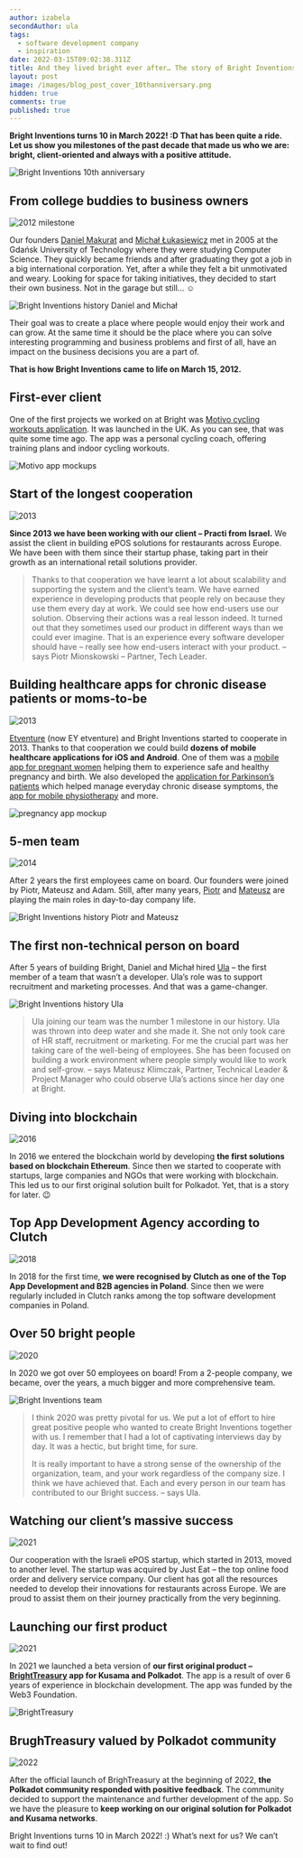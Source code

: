 ```yaml
---
author: izabela
secondAuthor: ula
tags:
  - software development company
  - inspiration
date: 2022-03-15T09:02:38.311Z
title: And they lived bright ever after… The story of Bright Inventions
layout: post
image: /images/blog_post_cover_10thanniversary.png
hidden: true
comments: true
published: true
---
```

**Bright Inventions turns 10 in March 2022! :D That has been quite a ride. Let us show you milestones of the past decade that made us who we are: bright, client-oriented and always with a positive attitude.**

![Bright Inventions 10th anniversary](/images/blog_post_cover_10thanniversary.png)

## From college buddies to business owners

![2012 milestone](/images/2012.png)

Our founders [Daniel Makurat](/about-us/daniel/) and [Michał Łukasiewicz](/about-us/michal/) met in 2005 at the Gdańsk University of Technology where they were studying Computer Science. They quickly became friends and after graduating they got a job in a big international corporation. Yet, after a while they felt a bit unmotivated and weary. Looking for space for taking initiatives, they decided to start their own business. Not in the garage but still… ☺️

![Bright Inventions history Daniel and Michał](/images/bright_story_daniel_michal.png)

Their goal was to create a place where people would enjoy their work and can grow. At the same time it should be the place where you can solve interesting programming and business problems and first of all, have an impact on the business decisions you are a part of. 

**That is how Bright Inventions came to life on March 15, 2012.**

## First-ever client

One of the first projects we worked on at Bright was [Motivo cycling workouts application](/projects/motivo). It was launched in the UK. As you can see, that was quite some time ago. The app was a personal cycling coach, offering training plans and indoor cycling workouts.

![Motivo app mockups](/images/motivo_mockup.jpg)

## Start of the longest cooperation

![2013](/images/2013.png)

**Since 2013 we have been working with our client – Practi from Israel.** We assist the client in building ePOS solutions for restaurants across Europe. We have been with them since their startup phase, taking part in their growth as an international retail solutions provider.

> Thanks to that cooperation we have learnt a lot about scalability and supporting the system and the client’s team. We have earned experience in developing products that people rely on because they use them every day at work. We could see how end-users use our solution. Observing their actions was a real lesson indeed. It turned out that they sometimes used our product in different ways than we could ever imagine. That is an experience every software developer should have – really see how end-users interact with your product. – says Piotr Mionskowski – Partner, Tech Leader. 

## Building healthcare apps for chronic disease patients or moms-to-be

![2013](/images/2013.png)

[Etventure](https://www.etventure.com) (now EY etventure) and Bright Inventions started to cooperate in 2013. Thanks to that cooperation we could build **dozens of mobile healthcare applications for iOS and Android**. One of them was a [mobile app for pregnant women](/projects/pregnancy-app/) helping them to experience safe and healthy pregnancy and birth. We also developed the [application for Parkinson’s patients](/projects/solution-for-parkinsons-patients/) which helped manage everyday chronic disease symptoms, the [app for mobile physiotherapy](/projects/mobile-therapy-application) and more. 

![pregnancy app mockup](/images/brightstory_pregnancy_app.png)

## 5-men team

![2014](/images/2014.png)

After 2 years the first employees came on board. Our founders were joined by Piotr, Mateusz and Adam. Still, after many years, [Piotr](/about-us/piotr/) and [Mateusz](/about-us/mateusz/) are playing the main roles in day-to-day company life.

![Bright Inventions history Piotr and Mateusz](/images/bright_story_piotr_mateusz.png)

## The first non-technical person on board

After 5 years of building Bright, Daniel and Michał hired [Ula](/about-us/ula/) – the first member of a team that wasn’t a developer. Ula’s role was to support recruitment and marketing processes. And that was a game-changer. 

![Bright Inventions history Ula](/images/bright_story_ula.png)

> Ula joining our team was the number 1 milestone in our history. Ula was thrown into deep water and she made it. She not only took care of HR staff, recruitment or marketing. For me the crucial part was her taking care of the well-being of employees. She has been focused on building a work environment where people simply would like to work and self-grow. – says Mateusz Klimczak, Partner, Technical Leader & Project Manager who could observe Ula’s actions since her day one at Bright.

## Diving into blockchain

![2016](/images/2016.png)

In 2016 we entered the blockchain world by developing **the first solutions based on blockchain Ethereum**. Since then we started to cooperate with startups, large companies and NGOs that were working with blockchain. This led us to our first original solution built for Polkadot. Yet, that is a story for later. 😉

## Top App Development Agency according to Clutch

![2018](/images/2018.png)

In 2018 for the first time, **we were recognised by Clutch as one of the Top App Development and B2B agencies in Poland**. Since then we were regularly included in Clutch ranks among the top software development companies in Poland.

## Over 50 bright people

![2020](/images/2020.png)

In 2020 we got over 50 employees on board! From a 2-people company, we became, over the years, a much bigger and more comprehensive team.

![Bright Inventions team](/images/brightstory_team10years.png)

> I think 2020 was pretty pivotal for us. We put a lot of effort to hire great positive people who wanted to create Bright Inventions together with us. I remember that I had a lot of captivating interviews day by day. It was a hectic, but bright time, for sure.
>
> It is really important to have a strong sense of the ownership of the organization, team, and your work regardless of the company size. I think we have achieved that. Each and every person in our team has contributed to our Bright success. – says Ula.

## Watching our client’s massive success

![2021](/images/2021.png)

Our cooperation with the Israeli ePOS startup, which started in 2013, moved to another level. The startup was acquired by Just Eat – the top online food order and delivery service company. Our client has got all the resources needed to develop their innovations for restaurants across Europe. We are proud to assist them on their journey practically from the very beginning.

## Launching our first product

![2021](/images/2021.png)

In 2021 we launched a beta version of **our first original product – [BrightTreasury](https://treasury.bright.dev) app for Kusama and Polkadot**. The app is a result of over 6 years of experience in blockchain development. The app was funded by the Web3 Foundation.

![BrightTreasury](/images/treasury_www_3.png)

## BrughTreasury valued by Polkadot community

![2022](/images/2022.png)

After the official launch of BrighTreasury at the beginning of 2022, **the Polkadot community responded with positive feedback**. The community decided to support the maintenance and further development of the app. So we have the pleasure to **keep working on our original solution for Polkadot and Kusama networks**.

Bright Inventions turns 10 in March 2022! :) What’s next for us? We can’t wait to find out!
